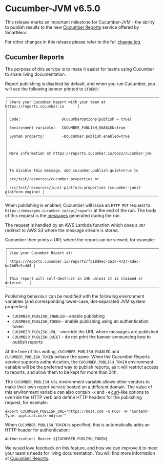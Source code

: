Cucumber-JVM v6.5.0
===================

This release marks an important milestone for Cucumber-JVM - the ability
to publish results to the new [Cucumber Reports](https://reports.cucumber.io) service
offered by SmartBear.

For other changes in this release please refer to the full [change log](../CHANGELOG.md).

Cucumber Reports
----------------

The purpose of this service is to make it easier for teams using Cucumber to share living 
documentation.

Report publishing is disabled by default, and when you run Cucumber, you will see
the following banner printed to `STDERR`: 

```
┌───────────────────────────────────────────────────────────────────────────────┐
│ Share your Cucumber Report with your team at https://reports.cucumber.io      │
│                                                                               │
│ Code:                   @CucumberOptions(publish = true)                      │
│ Environment variable:   CUCUMBER_PUBLISH_ENABLED=true                         │
│ System property:        -Dcucumber.publish.enabled=true                       │
│                                                                               │
│ More information at https://reports.cucumber.io/docs/cucumber-jvm             │
│                                                                               │
│ To disable this message, add cucumber.publish.quiet=true to                   │
│ src/test/resources/cucumber.properties or                                     │
│ src/test/resources/junit-platform.properties (cucumber-junit-platform-engine) │
└───────────────────────────────────────────────────────────────────────────────┘
```

When publishing is enabled, Cucumber will issue an `HTTP PUT` request to 
`https://messages.cucumber.io/api/reports` at the end of the run. The body of this 
request is the [messages](https://github.com/cucumber/cucumber/tree/master/messages) 
generated during the run.

The request is handled by an AWS Lambda function which does a `307` redirect to 
AWS S3 where the message stream is stored.

Cucumber then prints a URL where the report can be viewed, for example:

```
┌──────────────────────────────────────────────────────────────────────────┐
│ View your Cucumber Report at:                                            │
│ https://reports.cucumber.io/reports/f318d9ec-5a3d-4727-adec-bd7b69e2edd3 │
│                                                                          │
│ This report will self-destruct in 24h unless it is claimed or deleted.   │
└──────────────────────────────────────────────────────────────────────────┘
```

Publishing behaviour can be modified with the following environment variables
(and corresponding lower-case, dot-separated JVM system properties):

* `CUCUMBER_PUBLISH_ENABLED` - enable publishing
* `CUCUMBER_PUBLISH_TOKEN` - enable publishing using an authentication token
* `CUCUMBER_PUBLISH_URL` - override the URL where messages are published
* `CUCUMBER_PUBLISH_QUIET` - do not print the banner announcing how to publish reports

At the time of this writing, `CUCUMBER_PUBLISH_ENABLED` and `CUCUMBER_PUBLISH_TOKEN` behave
the same. When the Cucumber Reports service supports authentication, the `CUCUMBER_PUBLISH_TOKEN`
environment variable will be the preferred way to publish reports, as it will restrict
access to reports, and allow them to be kept for more than 24h.

The `CUCUMBER_PUBLISH_URL` environment variable allows other vendors to make their own
report service hosted on a different domain. The value of this environment variable can
also contain `-X` and `-H` [curl](https://curl.haxx.se/)-like options to override the HTTP 
verb and define HTTP headers for the publishing request, for example:

```
export CUCUMBER_PUBLISH_URL="https://host.com -X POST -H 'Content-Type: application/x-ndjson'"
```

When `CUCUMBER_PUBLISH_TOKEN` is specified, this is automatically adds an HTTP header for authentication:

```
Authorization: Bearer ${CUCUMBER_PUBLISH_TOKEN}
```

We would love feedback on this feature, and how we can improve it to meet your team's needs
for living documentation. You will find more information at [Cucumber Reports](https://reports.cucumber.io).
